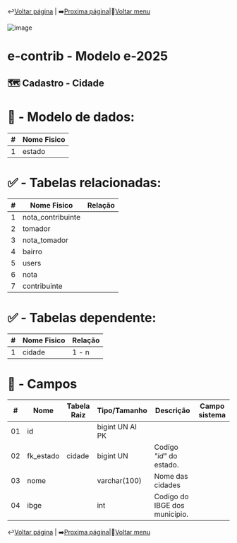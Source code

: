 ↩️[Voltar página](https://github.com/VenturaCerqueira/Documento_gestao_tributaria/blob/main/Cadastro/15%20-%20banco.md) | ➡️[Proxima página](https://github.com/VenturaCerqueira/Documento_gestao_tributaria/blob/main/Cadastro/17%20-%20estado.md)|🔢[Voltar menu](https://github.com/VenturaCerqueira/Documento_gestao_tributaria) 
 
![image](https://github.com/user-attachments/assets/04662de1-1516-48d7-bb8c-50b38989e58b)
# e-contrib - Modelo e-2025 
## 🗺️ Cadastro - Cidade
### 

# 🎲 - Modelo de dados:
 **\#**  |**Nome Fisico**               |
---------|------------------------------|
1        | estado                       |

#
#   ✅ - Tabelas relacionadas:
 **\#**  |**Nome Fisico**               |   **Relação** |
---------|------------------------------|---------------|      
1        | nota_contribuinte            |               |
2        | tomador                      |               |
3        | nota_tomador                 |               |
4        | bairro                       |               |
5        | users                        |               |
6        | nota                         |               |
7        | contribuinte                 |               |

#   ✅ - Tabelas dependente:
 **\#**  |**Nome Fisico**               |   **Relação** |
---------|------------------------------|---------------| 
1        | cidade                       |     1 - n     |


#
# 🔢 - Campos
 **\#**  | **Nome**                     | **Tabela Raiz**         | **Tipo/Tamanho**        | **Descrição**                                                                        | **Campo sistema**                      |
---------|------------------------------|-------------------------|-------------------------|--------------------------------------------------------------------------------------|----------------------------------------|
01       | id                           |                         | bigint UN AI PK         |                                                                                      |                                        |
02       | fk_estado                    | cidade                  | bigint UN               | Codígo *"id"* do estado.                                                             |                                        |
03       | nome                         |                         | varchar(100)            | Nome das cidades                                                                     |                                        |
04       | ibge                         |                         | int                     | Codígo do IBGE dos municipio.                                                        |                                        |

↩️[Voltar página](https://github.com/VenturaCerqueira/Documento_gestao_tributaria/blob/main/Cadastro/15%20-%20banco.md) | ➡️[Proxima página](https://github.com/VenturaCerqueira/Documento_gestao_tributaria/blob/main/Cadastro/17%20-%20estado.md)|🔢[Voltar menu](https://github.com/VenturaCerqueira/Documento_gestao_tributaria) 
 




